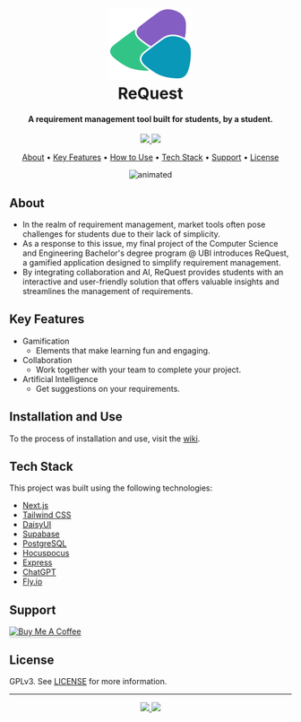 <h1 align="center">
  <a href="http://www.re-quest.vercel.app"><img src="./request-app/public/logo.svg" alt="ReQuest" width="150"></a>
  <br>
  ReQuest
  <br>
</h1>

<h4 align="center">
A requirement management tool built for students, by a student.
</h4>

<p align="center">
<!-- latest commit badge -->
  <a href="https://github.com/carvalho28/ReQuest/
    master">
    <img src="https://img.shields.io/github/last-commit/carvalho28/ReQuest.svg?color=0998B7" />
  </a>
  <a href="https://github.com/carvalho28/ReQuest/graphs/contributors" alt="Contributors">
    <img src="https://img.shields.io/github/contributors/carvalho28/ReQuest.svg?color=32C487" />
  </a>
</p>

<p align="center">
  <a href="#about">About</a> •
  <a href="#key-features">Key Features</a> •
  <a href="#how-to-use">How to Use</a> •
  <a href="#tech-stack">Tech Stack</a> •
  <a href="#support">Support</a> •
  <a href="#license">License</a>
</p>

<!-- gif -->
<p align="center">
  <img src="https://github.com/carvalho28/ReQuest/assets/44882507/756b03c6-9885-42fd-b5c7-8c790b219c6f" alt="animated" />
</p>

## About

- In the realm of requirement management, market tools often pose challenges for students due to their lack of simplicity.
- As a response to this issue, my final project of the Computer Science and Engineering Bachelor's degree program @ UBI introduces ReQuest, a gamified application designed to simplify requirement management. 
- By integrating collaboration and AI, ReQuest provides students with an interactive and user-friendly solution that offers valuable insights and streamlines the management of requirements.

## Key Features

- Gamification
  - Elements that make learning fun and engaging.
- Collaboration
  - Work together with your team to complete your project.
- Artificial Intelligence
  - Get suggestions on your requirements.

## Installation and Use

To the process of installation and use, visit the [wiki](https://github.com/carvalho28/ReQuest/wiki).

## Tech Stack

This project was built using the following technologies:

- [Next.js](https://nextjs.org/)
- [Tailwind CSS](https://tailwindcss.com/)
- [DaisyUI](https://daisyui.com/)
- [Supabase](https://supabase.io/)
- [PostgreSQL](https://www.postgresql.org/)
- [Hocuspocus](https://tiptap.dev/hocuspocus/)
- [Express](https://expressjs.com/)
- [ChatGPT](https://openai.com/chatgpt/)
- [Fly.io](https://fly.io/)

## Support

<a href="https://www.buymeacoffee.com/carvalhoo28" target="_blank"><img src="https://www.buymeacoffee.com/assets/img/custom_images/purple_img.png" alt="Buy Me A Coffee" style="height: 41px !important;width: 174px !important;box-shadow: 0px 3px 2px 0px rgba(190, 190, 190, 0.5) !important;-webkit-box-shadow: 0px 3px 2px 0px rgba(190, 190, 190, 0.5) !important;" ></a>

## License

GPLv3. See [LICENSE](LICENSE) for more information.

---
<!-- github icon and name hyperlink -->
<p align="center">
  <a href="https://www.linkedin.com/in/dca28/" target="_blank" alt="LinkedIn">
    <img src="https://img.shields.io/badge/LinkedIn-0077B5?style=for-the-badge&logo=linkedin&logoColor=white" />
  </a>
  <a href="https://github.com/carvalho28" target="_blank" alt="GitHub">
    <img src="https://img.shields.io/badge/GitHub-100000?style=for-the-badge&logo=github&logoColor=white" />
  </a>
</p>
